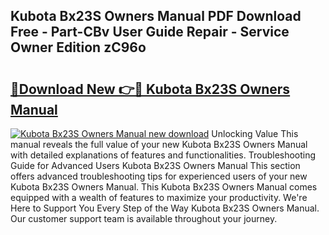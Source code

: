 ## Kubota Bx23S Owners Manual PDF Download Free - Part-CBv User Guide Repair - Service Owner Edition zC96o

# <h2><a href="http://bc92720.oget.top/?id=Kubota+Bx23S+Owners+Manual">🔗Download New 👉🔴 Kubota Bx23S Owners Manual</a></h2>

[![Kubota Bx23S Owners Manual new download](https://i.imgur.com/5g1atiW.png)](http://bc92720.oget.top/?id=Kubota+Bx23S+Owners+Manual)
Unlocking Value This manual reveals the full value of your new Kubota Bx23S Owners Manual with detailed explanations of features and functionalities. Troubleshooting Guide for Advanced Users Kubota Bx23S Owners Manual This section offers advanced troubleshooting tips for experienced users of your new Kubota Bx23S Owners Manual. This Kubota Bx23S Owners Manual comes equipped with a wealth of features to maximize your productivity. We're Here to Support You Every Step of the Way Kubota Bx23S Owners Manual. Our customer support team is available throughout your journey.
